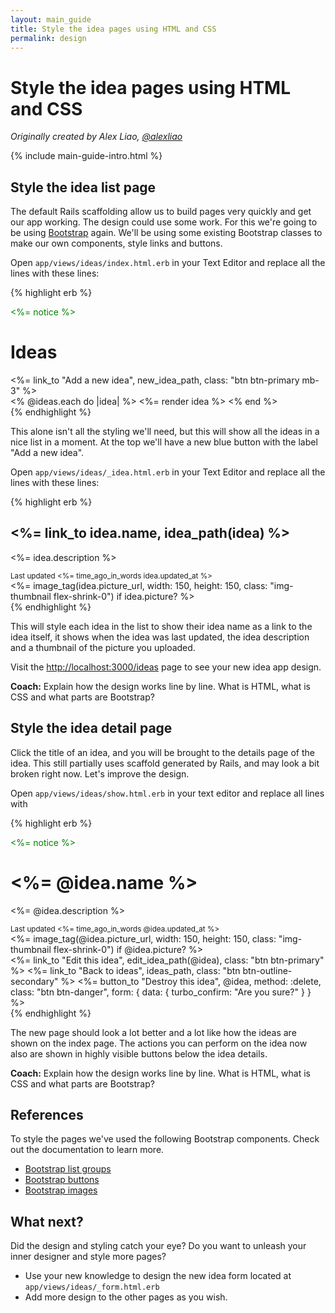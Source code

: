 ```yaml
---
layout: main_guide
title: Style the idea pages using HTML and CSS
permalink: design
---
```


# Style the idea pages using HTML and CSS

*Originally created by Alex Liao, [@alexliao](http://bannka.com/alex)*

{% include main-guide-intro.html %}

## Style the idea list page

The default Rails scaffolding allow us to build pages very quickly and get our app working. The design could use some work. For this we're going to be using [Bootstrap](https://getbootstrap.com/docs/5.2/) again. We'll be using some existing Bootstrap classes to make our own components, style links and buttons.

Open `app/views/ideas/index.html.erb` in your Text Editor and replace all the lines with these lines:

{% highlight erb %}
<p style="color: green"><%= notice %></p>

<h1>Ideas</h1>
<%= link_to "Add a new idea", new_idea_path, class: "btn btn-primary mb-3" %>

<div class="list-group w-auto">
  <% @ideas.each do |idea| %>
    <%= render idea %>
  <% end %>
</div>
{% endhighlight %}

This alone isn't all the styling we'll need, but this will show all the ideas in a nice list in a moment. At the top we'll have a new blue button with the label "Add a new idea".

Open `app/views/ideas/_idea.html.erb` in your Text Editor and replace all the lines with these lines:

{% highlight erb %}
<div id="<%= dom_id idea %>" class="list-group-item list-group-item-action d-flex gap-3 py-3">
  <div class="d-flex flex-column gap-2 w-100">
    <h2><%= link_to idea.name, idea_path(idea) %></h2>
    <p><%= idea.description %></p>
    <small class="opacity-50 text-nowrap">Last updated <%= time_ago_in_words idea.updated_at %></small>
  </div>
  <%= image_tag(idea.picture_url, width: 150, height: 150, class: "img-thumbnail flex-shrink-0") if idea.picture? %>
</div>
{% endhighlight %}

This will style each idea in the list to show their idea name as a link to the idea itself, it shows when the idea was last updated, the idea description and a thumbnail of the picture you uploaded.

Visit the <http://localhost:3000/ideas> page to see your new idea app design.

**Coach:** Explain how the design works line by line. What is HTML, what is CSS and what parts are Bootstrap?

## Style the idea detail page

Click the title of an idea, and you will be brought to the details page of the idea. This still partially uses scaffold generated by Rails, and may look a bit broken right now. Let's improve the design.

Open `app/views/ideas/show.html.erb` in your text editor and replace all lines with

{% highlight erb %}
<p style="color: green"><%= notice %></p>

<div id="<%= dom_id @idea %>" class="d-flex gap-3 py-3">
  <div class="d-flex flex-column gap-2 w-100">
    <h1><%= @idea.name %></h1>
    <p><%= @idea.description %></p>
    <small class="opacity-50 text-nowrap">Last updated <%= time_ago_in_words @idea.updated_at %></small>
  </div>
  <%= image_tag(@idea.picture_url, width: 150, height: 150, class: "img-thumbnail flex-shrink-0") if @idea.picture? %>
</div>

<div class="d-flex gap-3 py-3">
  <%= link_to "Edit this idea", edit_idea_path(@idea), class: "btn btn-primary" %>
  <%= link_to "Back to ideas", ideas_path, class: "btn btn-outline-secondary" %>
  <%= button_to "Destroy this idea", @idea, method: :delete, class: "btn btn-danger", form: { data: { turbo_confirm: "Are you sure?" } } %>
</div>
{% endhighlight %}

The new page should look a lot better and a lot like how the ideas are shown on the index page. The actions you can perform on the idea now also are shown in highly visible buttons below the idea details.

**Coach:** Explain how the design works line by line. What is HTML, what is CSS and what parts are Bootstrap?

## References

To style the pages we've used the following Bootstrap components. Check out the documentation to learn more.

- [Bootstrap list groups](https://getbootstrap.com/docs/5.2/components/list-group/)
- [Bootstrap buttons](https://getbootstrap.com/docs/5.2/components/buttons/)
- [Bootstrap images](https://getbootstrap.com/docs/5.2/content/images/)

## What next?

Did the design and styling catch your eye? Do you want to unleash your inner designer and style more pages?

* Use your new knowledge to design the new idea form located at `app/views/ideas/_form.html.erb`
* Add more design to the other pages as you wish.
